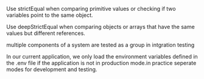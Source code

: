 Use strictEqual when comparing primitive values or checking if two variables point to the same object.

Use deepStrictEqual when comparing objects or arrays that have the same values but different references.

multiple components of a system are tested as a group in intgration testing

In our current application, we only load the environment variables defined in the .env file if the application is not in production mode.in practice seperate modes for development and testing.
